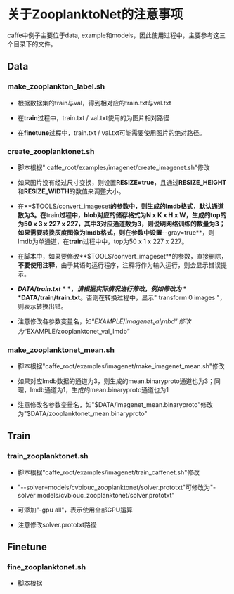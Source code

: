# 关于ZooplanktoNet的注意事项

caffe中例子主要位于data, example和models，因此使用过程中，主要参考这三个目录下的文件。

## Data

### make_zooplankton_label.sh

- 根据数据集的train与val，得到相对应的train.txt与val.txt

- 在**train**过程中，train.txt / val.txt使用的为图片相对路径

- 在**finetune**过程中，train.txt / val.txt可能需要使用图片的绝对路径。


### create_zooplanktonet.sh

- 脚本根据" caffe_root/examples/imagenet/create_imagenet.sh"修改

- 如果图片没有经过尺寸变换，则设置**RESIZE=true**，且通过**RESIZE_HEIGHT**和**RESIZE_WIDTH**的数值来调整大小。

- 在**$TOOLS/convert_imageset**的参数中，则生成的lmdb格式，默认通道数为3。在**train**过程中，blob对应的储存格式为N x K x H x W，生成的top的为50 x 3 x 227 x 227，其中3对应通道数为3，则说明网络训练的数量为3；如果需要转换灰度图像为lmdb格式，则在参数中设置**--gray=true**，则lmdb为单通道，在**train**过程中中，top为50 x 1 x 227 x 227。

- 在脚本中，如果要修改**$TOOLS/convert_imageset**的参数，直接删除，**不要使用注释**，由于其语句运行程序，注释将作为输入运行，则会显示错误提示。

- **$DATA/train.txt**，请根据实际情况进行修改，例如修改为**$DATA/train/train.txt**。否则在转换过程中，显示" transform 0 images "，则表示转换出错。

- 注意修改各参数变量名，如“$EXAMPLE/imagenet_val_lmbd”修改为“$EXAMPLE/zooplanktonet_val_lmdb”

### make_zooplanktonet_mean.sh

- 脚本根据"caffe_root/examples/imagenet/make_imagenet_mean.sh"修改

- 如果对应lmdb数据的通道为3，则生成的mean.binaryproto通道也为3；同理，lmdb通道为1，生成的mean.binaryproto通道也为1

- 注意修改各参数变量名，如"$DATA/imagenet_mean.binaryproto"修改为"$DATA/zooplanktonet_mean.binaryproto"

## Train

### train_zooplanktonet.sh

- 脚本根据"caffe_root/examples/imagenet/train_caffenet.sh"修改

- "--solver=models/cvbiouc_zooplanktonet/solver.prototxt"可修改为"-solver models/cvbiouc_zooplanktonet/solver.prototxt"

- 可添加"-gpu all"，表示使用全部GPU运算

- 注意修改solver.prototxt路径

## Finetune

### fine_zooplanktonet.sh

- 脚本根据





